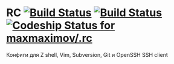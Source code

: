 # RC [![Build Status](https://secure.travis-ci.org/maxmaximov/.rc.svg?branch=master)](http://travis-ci.org/maxmaximov/.rc) [![Build Status](https://drone.io/github.com/maxmaximov/.rc/status.png)](https://drone.io/github.com/maxmaximov/.rc/latest) [![Codeship Status for maxmaximov/.rc](https://codeship.com/projects/68643620-57df-0132-11ec-5a2f44d2a21b/status)](https://codeship.com/projects/49951)

Конфиги для Z shell, Vim, Subversion, Git и OpenSSH SSH client
